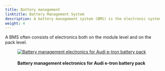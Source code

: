 ```yaml
---
title: Battery management
linktitle: Battery Management System
description: A battery management system (BMS) is the electronic system that manages the battery, such as by protecting the battery, monitoring its state, calculating secondary data as range, and performing balancing of cells.
weight: 4
---
```

<!-- markdownlint-disable MD033 -->
A BMS often consists of electronics both on the module level and on the pack level.

<figure>
    <a href="https://media.electrichasgoneaudi.net/multimedia/technology/battery/batterymanagment/batterymanagement1.jpg">
        <img src="https://media.electrichasgoneaudi.net/multimedia/technology/battery/batterymanagment/batterymanagement1s.jpg"
        alt="Battery management electronics for Audi e-tron battery pack" title="Battery management electronics for Audi e-tron battery pack">
    </a>
    <figcaption><h4>Battery management electronics for Audi e-tron battery pack</h4></figcaption>
</figure>
